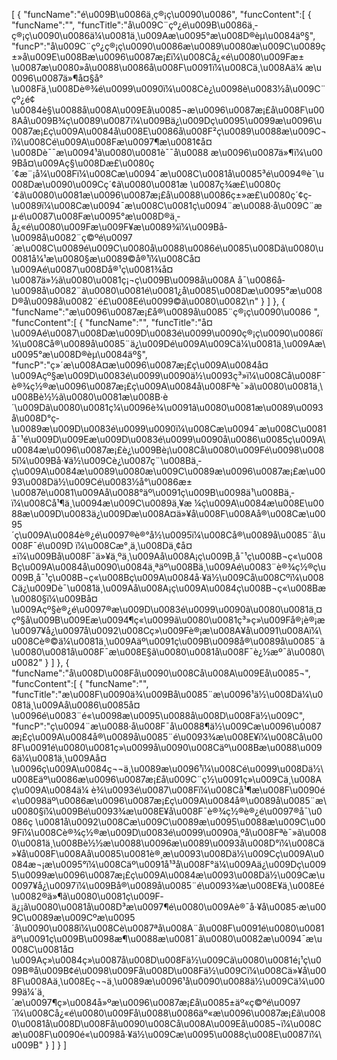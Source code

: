 [
	{
		"funcName":"é\u009B\u0086ä¸­ç®¡ç\u0090\u0086",
		"funcContent":[
			{
				"funcName":"",
				"funcTitle":"å\u009C¨çº¿é\u009B\u0086ä¸­ç®¡ç\u0090\u0086ä¼\u0081ä¸\u009Aæ\u0095°æ\u008D®èµ\u0084äº§",
				"funcP":"å\u009C¨çº¿ç®¡ç\u0090\u0086æ\u0089\u0080æ\u009C\u0089ç±»å\u009E\u008Bæ\u0096\u0087æ¡£ï¼\u008Cå¿«é\u0080\u009Fæ±\u0087æ\u0080»å\u0088\u0086å\u008F\u0091ï¼\u008Cä¸\u008Aä¼ æ\u0096\u0087ä»¶å¤§å°\u008Fä¸\u008Dè®¾é\u0099\u0090ï¼\u008Cè¿\u0098è\u0083½å\u009C¨çº¿é¢\u0084è§\u0088å\u008A\u009Eå\u0085¬æ\u0096\u0087æ¡£å\u008F\u008Aå\u009B¾ç\u0089\u0087ï¼\u009Bä¿\u009Dç\u0095\u0099æ\u0096\u0087æ¡£ç\u009A\u0084å\u008E\u0086å\u008F²ç\u0089\u0088æ\u009C¬ï¼\u008Cé\u009A\u008Fæ\u0097¶æ\u0081¢å¤\u008Dè¯¯æ\u0094¹ã\u0080\u0081è¯¯å\u0088 æ\u0096\u0087ä»¶ï¼\u009Bå¤\u009Aç§\u008Dæ£\u0080ç´¢æ¨¡å¼\u008Fï¼\u008Cæ\u0094¯æ\u008C\u0081å\u0085³é\u0094®è¯\u008Dæ\u0090\u009Cç´¢ã\u0080\u0081æ \u0087ç­¾æ£\u0080ç´¢ã\u0080\u0081æ\u0096\u0087æ¡£å\u0088\u0086ç±»æ£\u0080ç´¢ç­\u0089ï¼\u008Cæ\u0094¯æ\u008C\u0081ç\u0094¨æ\u0088·å\u009C¨æµ·é\u0087\u008Fæ\u0095°æ\u008D®ä¸­å¿«é\u0080\u009Fæ\u009F¥æ\u0089¾ï¼\u009Bå­\u0098å\u0082¨ç©ºé\u0097´æ\u008C\u0089é\u009C\u0080å\u0088\u0086é\u0085\u008Dã\u0080\u0081å¼¹æ\u0080§æ\u0089©å®¹ï¼\u008Cå¤\u009Aé\u0087\u008Då®¹ç\u0081¾å¤\u0087ä»½ã\u0080\u0081ç¡¬ç\u009B\u0098å\u008A å¯\u0086å­\u0098å\u0082¨ã\u0080\u0081é\u0081¿å\u0085\u008Dæ\u0095°æ\u008D®å­\u0098å\u0082¨é£\u008Eé\u0099©ã\u0080\u0082\n"
			}
		]
	},
	{
		"funcName":"æ\u0096\u0087æ¡£å®\u0089å\u0085¨ç®¡ç\u0090\u0086 ",
		"funcContent":[
			{
				"funcName":"",
				"funcTitle":"å¤\u009Aé\u0087\u008Dæ\u009D\u0083é\u0099\u0090ç®¡ç\u0090\u0086ï¼\u008Cå®\u0089å\u0085¨ä¿\u009Dé\u009A\u009Cä¼\u0081ä¸\u009Aæ\u0095°æ\u008D®èµ\u0084äº§",
				"funcP":"ç»´æ\u008A¤æ\u0096\u0087æ¡£ç\u009A\u0084å¤\u009Açº§æ\u009D\u0083é\u0099\u0090ä½\u0093ç³»ï¼\u008Cå\u008F¯è®¾ç½®æ\u0096\u0087æ¡£ç\u009A\u0084å\u008Fªè¯»ã\u0080\u0081ä¸\u008Bè½½ã\u0080\u0081æ\u008B·è´\u009Dã\u0080\u0081ç¼\u0096è¾\u0091ã\u0080\u0081æ\u0089\u0093å\u008D°ç­\u0089æ\u009D\u0083é\u0099\u0090ï¼\u008Cæ\u0094¯æ\u008C\u0081å¯¹é\u009D\u009Eæ\u009D\u0083é\u0099\u0090å\u0086\u0085ç\u009A\u0084æ\u0096\u0087æ¡£è¿\u009Bè¡\u008Cå\u0080\u009Fé\u0098\u0085ï¼\u009Bå·¥ä½\u009Cè¿\u0087ç¨\u008Bä¸­ç\u009A\u0084æ\u0089\u0080æ\u009C\u0089æ\u0096\u0087æ¡£æ\u0093\u008Dä½\u009Cé\u0083½å°\u0086æ±\u0087è\u0081\u009Aå\u0088°äº\u0091ç\u009B\u0098ä¹\u008Bä¸­ï¼\u008Cå¹¶ä¸\u0094æ\u009C\u0089ä¸¥æ ¼ç\u009A\u0084æ\u008E\u0088æ\u009D\u0083ä¿\u009Dæ\u008A¤ä»¥å\u008F\u008Aå®\u008Cæ\u0095´ç\u009A\u0084è®¿é\u0097®è®°å½\u0095ï¼\u008Cå®\u0089å\u0085¨å\u008F¯é\u009D ï¼\u008Cæ°¸ä¸\u008Dä¸¢å¤±ï¼\u009Bå\u008F¯ä»¥ä¸ºä¸\u009Aå\u008A¡ç\u009B¸å¯¹ç\u008B¬ç«\u008Bç\u009A\u0084å\u0090\u0084ä¸ªäº\u008Bä¸\u009Aé\u0083¨è®¾ç½®ç\u009B¸å¯¹ç\u008B¬ç«\u008Bç\u009A\u0084å·¥ä½\u009Cå\u008Cºï¼\u008Cä¿\u009Dè¯\u0081ä¸\u009Aå\u008A¡ç\u009A\u0084ç\u008B¬ç«\u008Bæ\u0080§ï¼\u009Bå¤\u009Açº§è®¿é\u0097®æ\u009D\u0083é\u0099\u0090ã\u0080\u0081ä¸¤çº§å\u009B\u009Eæ\u0094¶ç«\u0099ã\u0080\u0081ç³»ç»\u009Få®¡è®¡æ\u0097¥å¿\u0097å\u0092\u008Cç»\u009Fè®¡æ\u008A¥å\u0091\u008Aï¼\u008Cè®©ä¼\u0081ä¸\u009Aäº\u0091ç\u009B\u0098å®\u0089å\u0085¨ã\u0080\u0081å\u008F¯æ\u008E§ã\u0080\u0081å\u008F¯è¿½æº¯ã\u0080\u0082"
			}
		]
	},
	{
		"funcName":"å\u008D\u008Få\u0090\u008Cå\u008A\u009Eå\u0085¬",
		"funcContent":[
			{
				"funcName":"",
				"funcTitle":"æ\u008F\u0090ä¾\u009Bå\u0085¨æ\u0096¹ä½\u008Dä¼\u0081ä¸\u009Aå\u0086\u0085å¤\u0096é\u0083¨é«\u0098æ\u0095\u0088å\u008D\u008Fä½\u009C",
				"funcP":"ç\u0094¨æ\u0088·å\u008F¯å\u0088¶ä½\u009Cæ\u0096\u0087æ¡£ç\u009A\u0084å®\u0089å\u0085¨é\u0093¾æ\u008E¥ï¼\u008Cå\u008F\u0091é\u0080\u0081ç»\u0099å\u0090\u008Cäº\u008Bæ\u0088\u0096ä¼\u0081ä¸\u009Aå¤\u0096ç\u009A\u0084ç¬¬ä¸\u0089æ\u0096¹ï¼\u008Cé\u0099\u008Dä½\u008Eäº\u0086æ\u0096\u0087æ¡£å\u009C¨ç½\u0091ç»\u009Cä¸\u008Aç\u009A\u0084ä¼ è¾\u0093é\u0087\u008Fï¼\u008Cå¹¶æ\u008F\u0090é«\u0098äº\u0086æ\u0096\u0087æ¡£ç\u009A\u0084å®\u0089å\u0085¨æ\u0080§ï¼\u009Bé\u0093¾æ\u008E¥å\u008F¯è®¾ç½®è®¿é\u0097®å¯\u0086ç \u0081å\u0092\u008Cæ\u009C\u0089æ\u0095\u0088æ\u009C\u009Fï¼\u008Cè®¾ç½®æ\u009D\u0083é\u0099\u0090ä¸ºå\u008Fªè¯»ã\u0080\u0081ä¸\u008Bè½½æ\u0088\u0096æ\u0089\u0093å\u008D°ï¼\u008Cä»¥å\u008F\u008Aå\u0085\u0081è®¸æ\u0093\u008Dä½\u009Cç\u009A\u0084æ¬¡æ\u0095°ï¼\u008Cäº\u0091å¹³å\u008F°ä¼\u009Aä¿\u009Dç\u0095\u0099æ\u0096\u0087æ¡£ç\u009A\u0084æ\u0093\u008Dä½\u009Cæ\u0097¥å¿\u0097ï¼\u009Bå®\u0089å\u0085¨é\u0093¾æ\u008E¥ä¸\u008Eé\u0082®ä»¶ã\u0080\u0081ç\u009F­ä¿¡ã\u0080\u0081å\u008D³æ\u0097¶é\u0080\u009Aè®¯å·¥å\u0085·æ\u009C\u0089æ\u009Cºæ\u0095´å\u0090\u0088ï¼\u008Cè\u0087ªå\u008A¨å\u008F\u0091é\u0080\u0081äº\u0091ç\u009B\u0098æ¶\u0088æ\u0081¯ã\u0080\u0082æ\u0094¯æ\u008C\u0081å¤\u009Aç»\u0084ç»\u0087å\u008D\u008Fä½\u009Cã\u0080\u0081é¡¹ç\u009B®å\u009B¢é\u0098\u009Få\u008D\u008Fä½\u009Cï¼\u008Cä»¥å\u008F\u008Aä¸\u008Eç¬¬ä¸\u0089æ\u0096¹å\u0090\u0088ä½\u009Cä¼\u0099ä¼´ä¸´æ\u0097¶ç»\u0084å»ºæ\u0096\u0087æ¡£å\u0085±äº«ç©ºé\u0097´ï¼\u008Cå¿«é\u0080\u009Få\u0088\u0086äº«æ\u0096\u0087æ¡£ã\u0080\u0081å\u008D\u008Få\u0090\u008Cå\u008A\u009Eå\u0085¬ï¼\u008Cæ\u008F\u0090é«\u0098å·¥ä½\u009Cæ\u0095\u0088ç\u008E\u0087ï¼\u009B"
			}
		]
	}
]